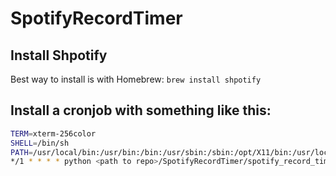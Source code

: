 # SpotifyRecordTimer

## Install Shpotify
Best way to install is with Homebrew:
`brew install shpotify`

## Install a cronjob with something like this:

```bash
TERM=xterm-256color
SHELL=/bin/sh
PATH=/usr/local/bin:/usr/bin:/bin:/usr/sbin:/sbin:/opt/X11/bin:/usr/local/git/bin
*/1 * * * * python <path to repo>/SpotifyRecordTimer/spotify_record_timer.py
```